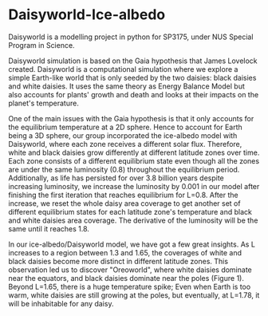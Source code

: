 # Daisyworld-Ice-albedo
Daisyworld is a modelling project in python for SP3175, under NUS Special Program in Science.

Daisyworld simulation is based on the Gaia hypothesis that James Lovelock created. Daisyworld is a computational simulation where we explore a simple Earth-like world that is only seeded by the two daisies: black daisies and white daisies. It uses the same theory as Energy Balance Model but also accounts for plants' growth and death and looks at their impacts on the planet's temperature.

One of the main issues with the Gaia hypothesis is that it only accounts for the equilibrium temperature at a 2D sphere. Hence to account for Earth being a 3D sphere, our group incorporated the ice-albedo model with Daisyworld, where each zone receives a different solar flux. Therefore, white and black daisies grow differently at different latitude zones over time. Each zone consists of a different equilibrium state even though all the zones are under the same luminosity (0.8) throughout the equilibrium period. 
Additionally, as life has persisted for over 3.8 billion years despite increasing luminosity, we increase the luminosity by 0.001 in our model after finishing the first iteration that reaches equilibrium for L=0.8. After the increase, we reset the whole daisy area coverage to get another set of different equilibrium states for each latitude zone's temperature and black and white daisies area coverage. The derivative of the luminosity will be the same until it reaches 1.8.

In our ice-albedo/Daisyworld model, we have got a few great insights. As L increases to a region between 1.3 and 1.65, the coverages of white and black daisies become more distinct in different latitude zones. This observation led us to discover "Oreoworld", where white daisies dominate near the equators, and black daisies dominate near the poles (Figure 1). Beyond L=1.65, there is a huge temperature spike; Even when Earth is too warm, white daisies are still growing at the poles, but eventually, at L=1.78, it will be inhabitable for any daisy.
